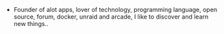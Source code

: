 - Founder of alot apps, lover of technology, programming language, open source, forum, docker, unraid and arcade, I like to discover and learn new things..
  <br>




























































































































































































































































































































































































































































































































































































































































































































































































































































































































































































































































































































































































































































































































































































































































































































































































































































































































































































































































































































































































































































































































































































































































































































































































































































